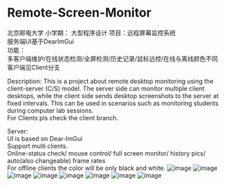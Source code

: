 # Remote-Screen-Monitor  
北京邮电大学 小学期： 大型程序设计  项目：远程屏幕监控系统  
服务端UI基于DearImGui  
功能：  
多客户端维护/在线状态检测/全屏检测/历史记录/鼠标远控/在线与离线颜色不同  
客户端见Client分支  

Description: This is a project about remote desktop monitoring using the client-server (C/S) model. The server side can monitor multiple client desktops, while the client side sends desktop screenshots to the server at fixed intervals. This can be used in scenarios such as monitoring students during computer lab sessions.  
For Clients pls check the client branch.  
  
Server:  
UI is based on Dear-ImGui  
Support multi clients.  
Online-status check/ mouse control/ full screen monitor/ history pics/ auto(also changeable) frame rates  
For offline clients the color will be only black and white.
![image](https://github.com/user-attachments/assets/8911397a-a334-4af1-ac62-ce7cb4bdde91)
![image](https://github.com/user-attachments/assets/710504d0-049b-4f04-8a69-9a74a7e6cac1)
![image](https://github.com/user-attachments/assets/c6382f9d-9a8a-413e-abcd-1c66dccd5163)
![image](https://github.com/user-attachments/assets/90967a2d-99f0-4d82-ab9b-beb7b3b6a36f)
![image](https://github.com/user-attachments/assets/f57608b5-7c24-4d02-967e-ffb716f9aa7d)
![image](https://github.com/user-attachments/assets/fec925f7-6b54-461f-9e8e-3a78bcb70c89)
![image](https://github.com/user-attachments/assets/44632228-7a9c-4fac-b690-e82ed9cb819b)
![image](https://github.com/user-attachments/assets/81431112-9471-4e09-9a4c-1b64694bb722)

